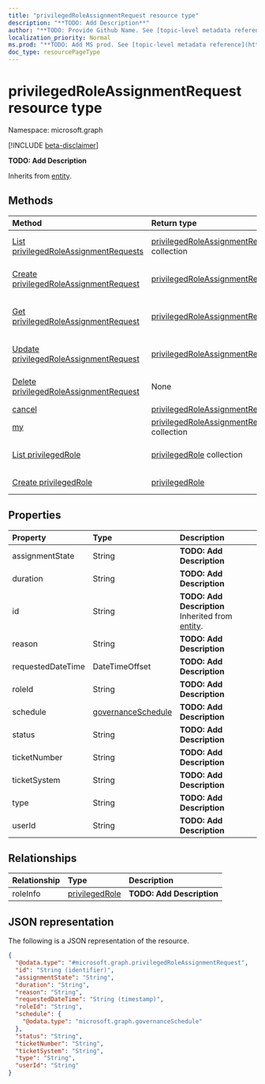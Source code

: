 ```yaml
---
title: "privilegedRoleAssignmentRequest resource type"
description: "**TODO: Add Description**"
author: "**TODO: Provide Github Name. See [topic-level metadata reference](https://msgo.azurewebsites.net/add/document/guidelines/metadata.html#topic-level-metadata)**"
localization_priority: Normal
ms.prod: "**TODO: Add MS prod. See [topic-level metadata reference](https://msgo.azurewebsites.net/add/document/guidelines/metadata.html#topic-level-metadata)**"
doc_type: resourcePageType
---
```


# privilegedRoleAssignmentRequest resource type

Namespace: microsoft.graph

[!INCLUDE [beta-disclaimer](../../includes/beta-disclaimer.md)]

**TODO: Add Description**


Inherits from [entity](../resources/entity.md).

## Methods
|Method|Return type|Description|
|:---|:---|:---|
|[List privilegedRoleAssignmentRequests](../api/privilegedroleassignmentrequest-list.md)|[privilegedRoleAssignmentRequest](../resources/privilegedroleassignmentrequest.md) collection|Get a list of the [privilegedRoleAssignmentRequest](../resources/privilegedroleassignmentrequest.md) objects and their properties.|
|[Create privilegedRoleAssignmentRequest](../api/privilegedroleassignmentrequest-post-privilegedroleassignmentrequests.md)|[privilegedRoleAssignmentRequest](../resources/privilegedroleassignmentrequest.md)|Create a new [privilegedRoleAssignmentRequest](../resources/privilegedroleassignmentrequest.md) object.|
|[Get privilegedRoleAssignmentRequest](../api/privilegedroleassignmentrequest-get.md)|[privilegedRoleAssignmentRequest](../resources/privilegedroleassignmentrequest.md)|Read the properties and relationships of a [privilegedRoleAssignmentRequest](../resources/privilegedroleassignmentrequest.md) object.|
|[Update privilegedRoleAssignmentRequest](../api/privilegedroleassignmentrequest-update.md)|[privilegedRoleAssignmentRequest](../resources/privilegedroleassignmentrequest.md)|Update the properties of a [privilegedRoleAssignmentRequest](../resources/privilegedroleassignmentrequest.md) object.|
|[Delete privilegedRoleAssignmentRequest](../api/privilegedroleassignmentrequest-delete.md)|None|Deletes a [privilegedRoleAssignmentRequest](../resources/privilegedroleassignmentrequest.md) object.|
|[cancel](../api/privilegedroleassignmentrequest-cancel.md)|[privilegedRoleAssignmentRequest](../resources/privilegedroleassignmentrequest.md)|**TODO: Add Description**|
|[my](../api/privilegedroleassignmentrequest-my.md)|[privilegedRoleAssignmentRequest](../resources/privilegedroleassignmentrequest.md) collection|**TODO: Add Description**|
|[List privilegedRole](../api/privilegedroleassignmentrequest-list-roleinfo.md)|[privilegedRole](../resources/privilegedrole.md) collection|Get the privilegedRole resources from the roleInfo navigation property.|
|[Create privilegedRole](../api/privilegedroleassignmentrequest-post-roleinfo.md)|[privilegedRole](../resources/privilegedrole.md)|Create a new privilegedRole object.|

## Properties
|Property|Type|Description|
|:---|:---|:---|
|assignmentState|String|**TODO: Add Description**|
|duration|String|**TODO: Add Description**|
|id|String|**TODO: Add Description** Inherited from [entity](../resources/entity.md).|
|reason|String|**TODO: Add Description**|
|requestedDateTime|DateTimeOffset|**TODO: Add Description**|
|roleId|String|**TODO: Add Description**|
|schedule|[governanceSchedule](../resources/governanceschedule.md)|**TODO: Add Description**|
|status|String|**TODO: Add Description**|
|ticketNumber|String|**TODO: Add Description**|
|ticketSystem|String|**TODO: Add Description**|
|type|String|**TODO: Add Description**|
|userId|String|**TODO: Add Description**|

## Relationships
|Relationship|Type|Description|
|:---|:---|:---|
|roleInfo|[privilegedRole](../resources/privilegedrole.md)|**TODO: Add Description**|

## JSON representation
The following is a JSON representation of the resource.
<!-- {
  "blockType": "resource",
  "keyProperty": "id",
  "@odata.type": "microsoft.graph.privilegedRoleAssignmentRequest",
  "baseType": "microsoft.graph.entity",
  "openType": false
}
-->
``` json
{
  "@odata.type": "#microsoft.graph.privilegedRoleAssignmentRequest",
  "id": "String (identifier)",
  "assignmentState": "String",
  "duration": "String",
  "reason": "String",
  "requestedDateTime": "String (timestamp)",
  "roleId": "String",
  "schedule": {
    "@odata.type": "microsoft.graph.governanceSchedule"
  },
  "status": "String",
  "ticketNumber": "String",
  "ticketSystem": "String",
  "type": "String",
  "userId": "String"
}
```

